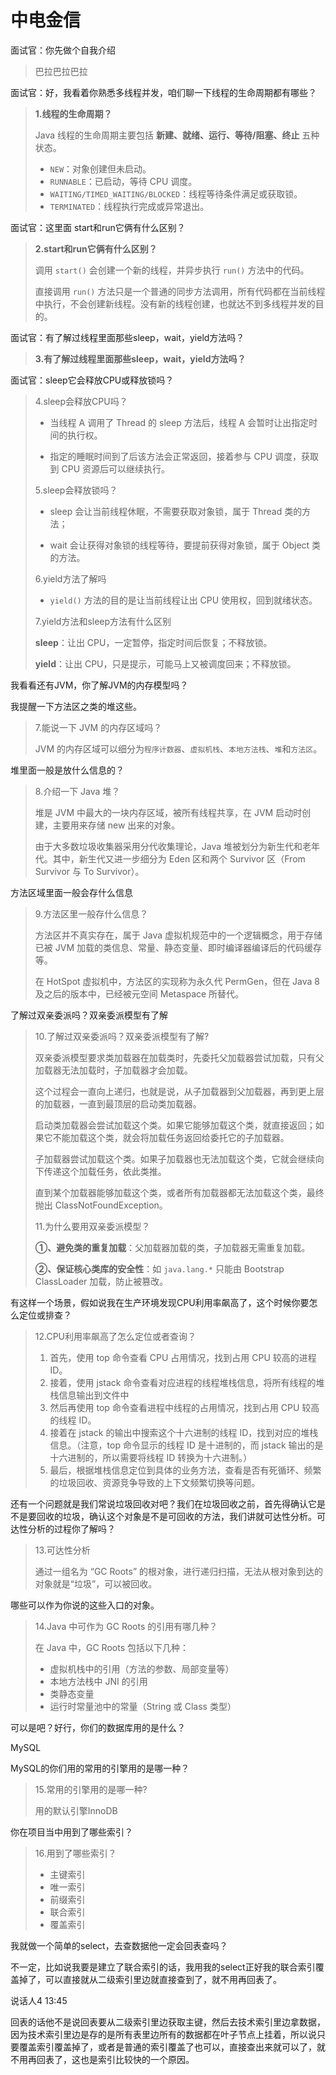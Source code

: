 # 中电金信

面试官：你先做个自我介绍

> 巴拉巴拉巴拉

面试官：好，我看着你熟悉多线程并发，咱们聊一下线程的生命周期都有哪些？

> **1.线程的生命周期？**
>
> Java 线程的生命周期主要包括 **新建、就绪、运行、等待/阻塞、终止** 五种状态。
>
> - `NEW`：对象创建但未启动。
> - `RUNNABLE`：已启动，等待 CPU 调度。
> - `WAITING/TIMED_WAITING/BLOCKED`：线程等待条件满足或获取锁。
> - `TERMINATED`：线程执行完成或异常退出。

面试官：这里面 start和run它俩有什么区别？

> **2.start和run它俩有什么区别？**
>
> 调用 `start()` 会创建一个新的线程，并异步执行 `run()` 方法中的代码。
>
> 直接调用 `run()` 方法只是一个普通的同步方法调用，所有代码都在当前线程中执行，不会创建新线程。没有新的线程创建，也就达不到多线程并发的目的。

面试官：有了解过线程里面那些sleep，wait，yield方法吗？

> **3.有了解过线程里面那些sleep，wait，yield方法吗？**

面试官：sleep它会释放CPU或释放锁吗？

> 4.sleep会释放CPU吗？
>
> - 当线程 A 调用了 Thread 的 sleep 方法后，线程 A 会暂时让出指定时间的执行权。
>
> - 指定的睡眠时间到了后该方法会正常返回，接着参与 CPU 调度，获取到 CPU 资源后可以继续执行。
>
> 5.sleep会释放锁吗？
>
> - sleep 会让当前线程休眠，不需要获取对象锁，属于 Thread 类的方法；
>
> - wait 会让获得对象锁的线程等待，要提前获得对象锁，属于 Object 类的方法。
>
> 6.yield方法了解吗
>
> - `yield()` 方法的目的是让当前线程让出 CPU 使用权，回到就绪状态。
>
> 7.yield方法和sleep方法有什么区别
>
> **sleep**：让出 CPU，一定暂停，指定时间后恢复；不释放锁。
>
> **yield**：让出 CPU，只是提示，可能马上又被调度回来；不释放锁。

我看看还有JVM，你了解JVM的内存模型吗？

我提醒一下方法区之类的堆这些。

> 7.能说一下 JVM 的内存区域吗？
>
> JVM 的内存区域可以细分为`程序计数器`、`虚拟机栈`、`本地方法栈`、`堆`和`方法区`。

堆里面一般是放什么信息的？

> 8.介绍一下 Java 堆？
>
> 堆是 JVM 中最大的一块内存区域，被所有线程共享，在 JVM 启动时创建，主要用来存储 new 出来的对象。
>
> 由于大多数垃圾收集器采用分代收集理论，Java 堆被划分为新生代和老年代。其中，新生代又进一步细分为 Eden 区和两个 Survivor 区（From Survivor 与 To Survivor）。

方法区域里面一般会存什么信息

> 9.方法区里一般存什么信息？
>
> 方法区并不真实存在，属于 Java 虚拟机规范中的一个逻辑概念，用于存储已被 JVM 加载的类信息、常量、静态变量、即时编译器编译后的代码缓存等。
>
> 在 HotSpot 虚拟机中，方法区的实现称为永久代 PermGen，但在 Java 8 及之后的版本中，已经被元空间 Metaspace 所替代。

了解过双亲委派吗？双亲委派模型有了解

> 10.了解过双亲委派吗？双亲委派模型有了解?
>
> 双亲委派模型要求类加载器在加载类时，先委托父加载器尝试加载，只有父加载器无法加载时，子加载器才会加载。
>
> 这个过程会一直向上递归，也就是说，从子加载器到父加载器，再到更上层的加载器，一直到最顶层的启动类加载器。
>
> 启动类加载器会尝试加载这个类。如果它能够加载这个类，就直接返回；如果它不能加载这个类，就会将加载任务返回给委托它的子加载器。
>
> 子加载器尝试加载这个类。如果子加载器也无法加载这个类，它就会继续向下传递这个加载任务，依此类推。
>
> 直到某个加载器能够加载这个类，或者所有加载器都无法加载这个类，最终抛出 ClassNotFoundException。
>
> 11.为什么要用双亲委派模型？
>
> **①、避免类的重复加载**：父加载器加载的类，子加载器无需重复加载。
>
> **②、保证核心类库的安全性**：如 `java.lang.*` 只能由 Bootstrap ClassLoader 加载，防止被篡改。

有这样一个场景，假如说我在生产环境发现CPU利用率飙高了，这个时候你要怎么定位或排查？

> 12.CPU利用率飙高了怎么定位或者查询？
>
> 1. 首先，使用 top 命令查看 CPU 占用情况，找到占用 CPU 较高的进程 ID。
> 2. 接着，使用 jstack 命令查看对应进程的线程堆栈信息，将所有线程的堆栈信息输出到文件中
> 3. 然后再使用 top 命令查看进程中线程的占用情况，找到占用 CPU 较高的线程 ID。
> 4. 接着在 jstack 的输出中搜索这个十六进制的线程 ID，找到对应的堆栈信息。（注意，top 命令显示的线程 ID 是十进制的，而 jstack 输出的是十六进制的，所以需要将线程 ID 转换为十六进制。）
> 5. 最后，根据堆栈信息定位到具体的业务方法，查看是否有死循环、频繁的垃圾回收、资源竞争导致的上下文频繁切换等问题。

还有一个问题就是我们常说垃圾回收对吧？我们在垃圾回收之前，首先得确认它是不是要回收的垃圾，确认这个对象是不是可回收的方法，我们讲就可达性分析。可达性分析的过程你了解吗？

> 13.可达性分析
>
> 通过一组名为 “GC Roots” 的根对象，进行递归扫描，无法从根对象到达的对象就是“垃圾”，可以被回收。

哪些可以作为你说的这些入口的对象。

> 14.Java 中可作为 GC Roots 的引用有哪几种？
>
> 在 Java 中，GC Roots 包括以下几种：
>
> - 虚拟机栈中的引用（方法的参数、局部变量等）
> - 本地方法栈中 JNI 的引用
> - 类静态变量
> - 运行时常量池中的常量（String 或 Class 类型）

可以是吧？好行，你们的数据库用的是什么？

MySQL

MySQL的你们用的常用的引擎用的是哪一种？

> 15.常用的引擎用的是哪一种?
>
> 用的默认引擎InnoDB

你在项目当中用到了哪些索引？

> 16.用到了哪些索引？
>
> - 主键索引
> - 唯一索引
> - 前缀索引
> - 联合索引
> - 覆盖索引

我就做一个简单的select，去查数据他一定会回表查吗？

> 

不一定，比如说我要是建立了联合索引的话，我用我的select正好我的联合索引覆盖掉了，可以直接就从二级索引里边就直接查到了，就不用再回表了。

说话人4 13:45

回表的话他不是说回表要从二级索引里边获取主键，然后去技术索引里边拿数据，因为技术索引里边是存的是所有表里边所有的数据都在叶子节点上挂着，所以说只要覆盖索引覆盖掉了，或者是普通的索引覆盖了也可以，直接查出来就可以了，就不用再回表了，这也是索引比较快的一个原因。